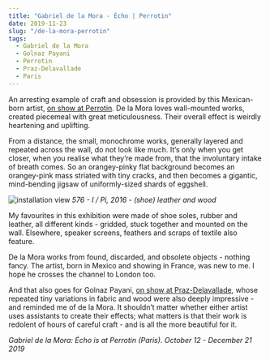 ```yaml
---
title: "Gabriel de la Mora - Écho | Perrotin"
date: 2019-11-23
slug: "/de-la-mora-perrotin"
tags:
  - Gabriel de la Mora
  - Golnaz Payani
  - Perrotin
  - Praz-Delavallade
  - Paris
---
```


An arresting example of craft and obsession is provided by this Mexican-born artist, [on show at Perrotin](https://www.perrotin.com/exhibitions/gabriel_de_la_mora_-echo/7867). De la Mora loves wall-mounted works, created piecemeal with great meticulousness. Their overall effect is weirdly heartening and uplifting.

From a distance, the small, monochrome works, generally layered and repeated across the wall, do not look like much. It’s only when you get closer, when you realise what they’re made from, that the involuntary intake of breath comes. So an orangey-pinky flat background becomes an orangey-pink mass striated with tiny cracks, and then becomes a gigantic, mind-bending jigsaw of uniformly-sized shards of eggshell.

![installation view](/de-la-mora-perrotin-1.jpg)
*576 - I / Pi, 2016 - (shoe) leather and wood*

My favourites in this exhibition were made of shoe soles, rubber and leather, all different kinds - gridded, stuck together and mounted on the wall. Elsewhere, speaker screens, feathers and scraps of textile also feature.

De la Mora works from found, discarded, and obsolete objects - nothing fancy. The artist, born in Mexico and showing in France, was new to me. I hope he crosses the channel to London too.

And that also goes for Golnaz Payani, [on show at Praz-Delavallade](https://www.praz-delavallade.com/exhibition/golnaz-payani-2019), whose repeated tiny variations in fabric and wood were also deeply impressive - and reminded me of de la Mora. It shouldn’t matter whether either artist uses assistants to create their effects; what matters is that their work is redolent of hours of careful craft - and is all the more beautiful for it.

*Gabriel de la Mora: Écho is at Perrotin (Paris). October 12 - December 21 2019*
